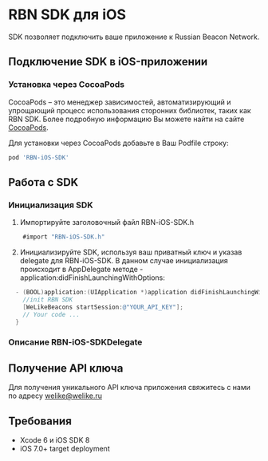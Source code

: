RBN SDK для iOS
==============

SDK позволяет подключить ваше приложение к Russian Beacon Network.

## Подключение SDK в iOS-приложении

### Установка через CocoaPods
CocoaPods – это менеджер зависимостей, автоматизирующий и упрощающий процесс использования сторонних библиотек, таких как RBN SDK. Более подробную информацию Вы можете найти на сайте [CocoaPods](http://cocoapods.org). 

Для установки через CocoaPods добавьте в Ваш Podfile строку:

```ruby
pod 'RBN-iOS-SDK'
```

## Работа с SDK

### Инициализация SDK

1. Импортируйте заголовочный файл RBN-iOS-SDK.h

```Objective-C
	#import "RBN-iOS-SDK.h"
```

2. Инициализируйте SDK, используя ваш приватный ключ и указав delegate для RBN-iOS-SDK. В данном случае инициализация происходит в AppDelegate методе -application:didFinishLaunchingWithOptions:

```Objective-C
  - (BOOL)application:(UIApplication *)application didFinishLaunchingWithOptions:(NSDictionary *)launchOptions {
    //init RBN SDK
    [WeLikeBeacons startSession:@"YOUR_API_KEY"];
    // Your code ...
  }
```

### Описание RBN-iOS-SDKDelegate

## Получение API ключа
Для получения уникального API ключа приложения свяжитесь с нами по адресу welike@welike.ru

## Требования

* Xcode 6 и iOS SDK 8
* iOS 7.0+ target deployment
